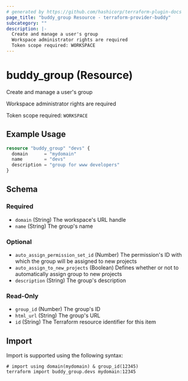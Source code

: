 ```yaml
---
# generated by https://github.com/hashicorp/terraform-plugin-docs
page_title: "buddy_group Resource - terraform-provider-buddy"
subcategory: ""
description: |-
  Create and manage a user's group
  Workspace administrator rights are required
  Token scope required: WORKSPACE
---
```


# buddy_group (Resource)

Create and manage a user's group

Workspace administrator rights are required

Token scope required: `WORKSPACE`

## Example Usage

```terraform
resource "buddy_group" "devs" {
  domain      = "mydomain"
  name        = "devs"
  description = "group for www developers"
}
```

<!-- schema generated by tfplugindocs -->
## Schema

### Required

- `domain` (String) The workspace's URL handle
- `name` (String) The group's name

### Optional

- `auto_assign_permission_set_id` (Number) The permission's ID with which the group will be assigned to new projects
- `auto_assign_to_new_projects` (Boolean) Defines whether or not to automatically assign group to new projects
- `description` (String) The group's description

### Read-Only

- `group_id` (Number) The group's ID
- `html_url` (String) The group's URL
- `id` (String) The Terraform resource identifier for this item

## Import

Import is supported using the following syntax:

```shell
# import using domain(mydomain) & group_id(12345)
terraform import buddy_group.devs mydomain:12345
```

